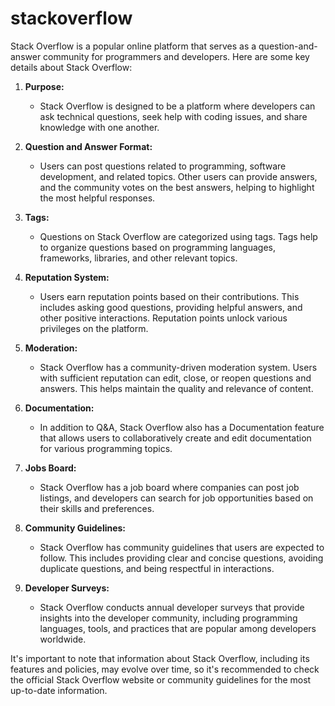 # stackoverflow
Stack Overflow is a popular online platform that serves as a question-and-answer community for programmers and developers. Here are some key details about Stack Overflow:

1. **Purpose:**
   - Stack Overflow is designed to be a platform where developers can ask technical questions, seek help with coding issues, and share knowledge with one another.

2. **Question and Answer Format:**
   - Users can post questions related to programming, software development, and related topics. Other users can provide answers, and the community votes on the best answers, helping to highlight the most helpful responses.

3. **Tags:**
   - Questions on Stack Overflow are categorized using tags. Tags help to organize questions based on programming languages, frameworks, libraries, and other relevant topics.

4. **Reputation System:**
   - Users earn reputation points based on their contributions. This includes asking good questions, providing helpful answers, and other positive interactions. Reputation points unlock various privileges on the platform.

5. **Moderation:**
   - Stack Overflow has a community-driven moderation system. Users with sufficient reputation can edit, close, or reopen questions and answers. This helps maintain the quality and relevance of content.

6. **Documentation:**
   - In addition to Q&A, Stack Overflow also has a Documentation feature that allows users to collaboratively create and edit documentation for various programming topics.

7. **Jobs Board:**
   - Stack Overflow has a job board where companies can post job listings, and developers can search for job opportunities based on their skills and preferences.

8. **Community Guidelines:**
   - Stack Overflow has community guidelines that users are expected to follow. This includes providing clear and concise questions, avoiding duplicate questions, and being respectful in interactions.

9. **Developer Surveys:**
   - Stack Overflow conducts annual developer surveys that provide insights into the developer community, including programming languages, tools, and practices that are popular among developers worldwide.

It's important to note that information about Stack Overflow, including its features and policies, may evolve over time, so it's recommended to check the official Stack Overflow website or community guidelines for the most up-to-date information.
